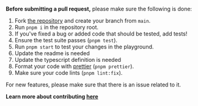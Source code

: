 **Before submitting a pull request,** please make sure the following is done:

1. Fork [the repository](https://github.com/fkhadra/react-toastify) and create your branch from `main`.
2. Run `pnpm i` in the repository root.
3. If you've fixed a bug or added code that should be tested, add tests!
4. Ensure the test suite passes (`pnpm test`).
5. Run `pnpm start` to test your changes in the playground.
6. Update the readme is needed
7. Update the typescript definition is needed
8. Format your code with [prettier](https://github.com/prettier/prettier) (`pnpm prettier`).
9. Make sure your code lints (`pnpm lint:fix`).

For new features, please make sure that there is an issue related to it.

**Learn more about contributing [here](https://github.com/fkhadra/react-toastify/blob/master/CONTRIBUTING.md)**
